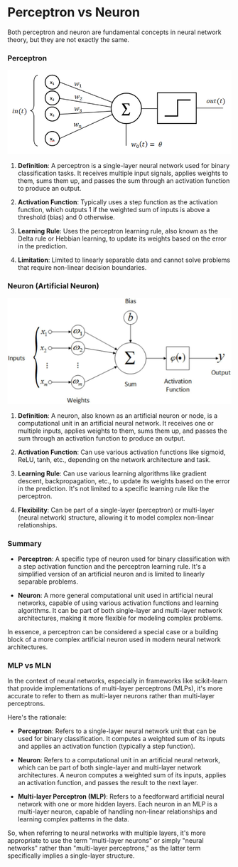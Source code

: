# Perceptron vs Neuron

Both perceptron and neuron are fundamental concepts in neural network theory, but they are not exactly the same. 

### Perceptron

<img src="./Perceptron.png" width="auto">

1. **Definition**: A perceptron is a single-layer neural network used for binary classification tasks. It receives multiple input signals, applies weights to them, sums them up, and passes the sum through an activation function to produce an output.

2. **Activation Function**: Typically uses a step function as the activation function, which outputs 1 if the weighted sum of inputs is above a threshold (bias) and 0 otherwise.

3. **Learning Rule**: Uses the perceptron learning rule, also known as the Delta rule or Hebbian learning, to update its weights based on the error in the prediction.

4. **Limitation**: Limited to linearly separable data and cannot solve problems that require non-linear decision boundaries.

### Neuron (Artificial Neuron)

<img src="./a-neuron.jpg" width="auto">

1. **Definition**: A neuron, also known as an artificial neuron or node, is a computational unit in an artificial neural network. It receives one or multiple inputs, applies weights to them, sums them up, and passes the sum through an activation function to produce an output.

2. **Activation Function**: Can use various activation functions like sigmoid, ReLU, tanh, etc., depending on the network architecture and task.

3. **Learning Rule**: Can use various learning algorithms like gradient descent, backpropagation, etc., to update its weights based on the error in the prediction. It's not limited to a specific learning rule like the perceptron.

4. **Flexibility**: Can be part of a single-layer (perceptron) or multi-layer (neural network) structure, allowing it to model complex non-linear relationships.

### Summary

- **Perceptron**: A specific type of neuron used for binary classification with a step activation function and the perceptron learning rule. It's a simplified version of an artificial neuron and is limited to linearly separable problems.

- **Neuron**: A more general computational unit used in artificial neural networks, capable of using various activation functions and learning algorithms. It can be part of both single-layer and multi-layer network architectures, making it more flexible for modeling complex problems.

In essence, a perceptron can be considered a special case or a building block of a more complex artificial neuron used in modern neural network architectures.


### MLP vs MLN

In the context of neural networks, especially in frameworks like scikit-learn that provide implementations of multi-layer perceptrons (MLPs), it's more accurate to refer to them as multi-layer neurons rather than multi-layer perceptrons.

Here's the rationale:

- **Perceptron**: Refers to a single-layer neural network unit that can be used for binary classification. It computes a weighted sum of its inputs and applies an activation function (typically a step function).

- **Neuron**: Refers to a computational unit in an artificial neural network, which can be part of both single-layer and multi-layer network architectures. A neuron computes a weighted sum of its inputs, applies an activation function, and passes the result to the next layer.

- **Multi-layer Perceptron (MLP)**: Refers to a feedforward artificial neural network with one or more hidden layers. Each neuron in an MLP is a multi-layer neuron, capable of handling non-linear relationships and learning complex patterns in the data.

So, when referring to neural networks with multiple layers, it's more appropriate to use the term "multi-layer neurons" or simply "neural networks" rather than "multi-layer perceptrons," as the latter term specifically implies a single-layer structure.